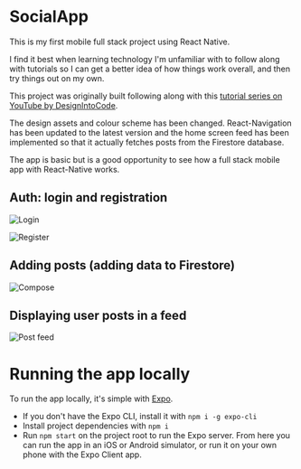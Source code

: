 # SocialApp

This is my first mobile full stack project using React Native.

I find it best when learning technology I'm unfamiliar with to follow along with tutorials so I can get a better idea of how things work overall, and then try things out on my own.

This project was originally built following along with this [tutorial series on YouTube by DesignIntoCode](https://www.youtube.com/playlist?list=PLqtWgQ5BRLPvaAnoiZD8_z2RTh1VYVqN2).

The design assets and colour scheme has been changed. React-Navigation has been updated to the latest version and the home screen feed has been implemented so that it actually fetches posts from the Firestore database.

The app is basic but is a good opportunity to see how a full stack mobile app with React-Native works.

## Auth: login and registration

![Login](https://github.com/arielbk/social-mobile/screenshots/login.png "Login")

![Register](https://github.com/arielbk/social-mobile/screenshots/register.png "Register")

## Adding posts (adding data to Firestore)

![Compose](https://github.com/arielbk/social-mobile/screenshots/compose.png "Compose")

## Displaying user posts in a feed

![Post feed](https://github.com/arielbk/social-mobile/screenshots/feed.png "Post feed")

# Running the app locally

To run the app locally, it's simple with [Expo](https://expo.io).
- If you don't have the Expo CLI, install it with `npm i -g expo-cli`
- Install project dependencies with `npm i`
- Run `npm start` on the project root to run the Expo server. From here you can run the app in an iOS or Android simulator, or run it on your own phone with the Expo Client app.
